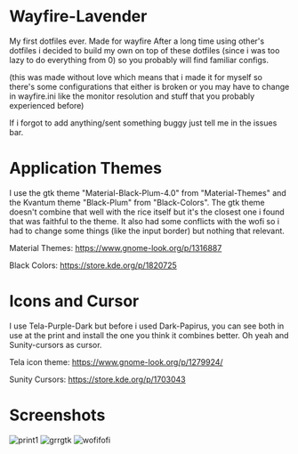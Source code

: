 # Wayfire-Lavender
My first dotfiles ever. Made for wayfire
After a long time using other's dotfiles i decided to build my own on top of these dotfiles (since i was too lazy to do everything from 0) so you probably will find familiar configs.

(this was made without love which means that i made it for myself so there's some configurations that either is broken or you may have to change in wayfire.ini like the monitor resolution and stuff that you probably experienced before)

If i forgot to add anything/sent something buggy just tell me in the issues bar.

# Application Themes
I use the gtk theme "Material-Black-Plum-4.0" from "Material-Themes" and the Kvantum theme "Black-Plum" from "Black-Colors". The gtk theme doesn't combine that well with the rice itself but it's the closest one i found that was faithful to the theme. It also had some conflicts with the wofi so i had to change some things (like the input border) but nothing that relevant.

Material Themes: https://www.gnome-look.org/p/1316887

Black Colors: https://store.kde.org/p/1820725

# Icons and Cursor
I use Tela-Purple-Dark but before i used Dark-Papirus, you can see both in use at the print and install the one you think it combines better. Oh yeah and Sunity-cursors as cursor.

Tela icon theme: https://www.gnome-look.org/p/1279924/

Sunity Cursors: https://store.kde.org/p/1703043

# Screenshots
![print1](https://user-images.githubusercontent.com/82564850/176285312-5e08add4-2c65-426a-b6f2-94e8729680c2.png)
![grrgtk](https://user-images.githubusercontent.com/82564850/176285345-3c2f06aa-3b4f-47a6-ad3c-2bf77697dffb.png)
![wofifofi](https://user-images.githubusercontent.com/82564850/176285351-0ac92a96-a339-4b46-8faf-d3f98017cd9f.png)
